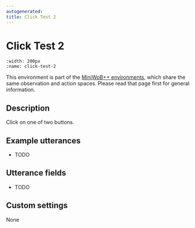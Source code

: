 ```yaml
---
autogenerated:
title: Click Test 2
---
```


# Click Test 2

```{figure} ../../_static/videos/miniwob/click-test-2.gif 
:width: 200px
:name: click-test-2
```

This environment is part of the <a href='..'>MiniWoB++ environments</a>, which share the same observation and action spaces. Please read that page first for general information.

## Description

Click on one of two buttons.

## Example utterances

* TODO

## Utterance fields

* TODO

## Custom settings

None
